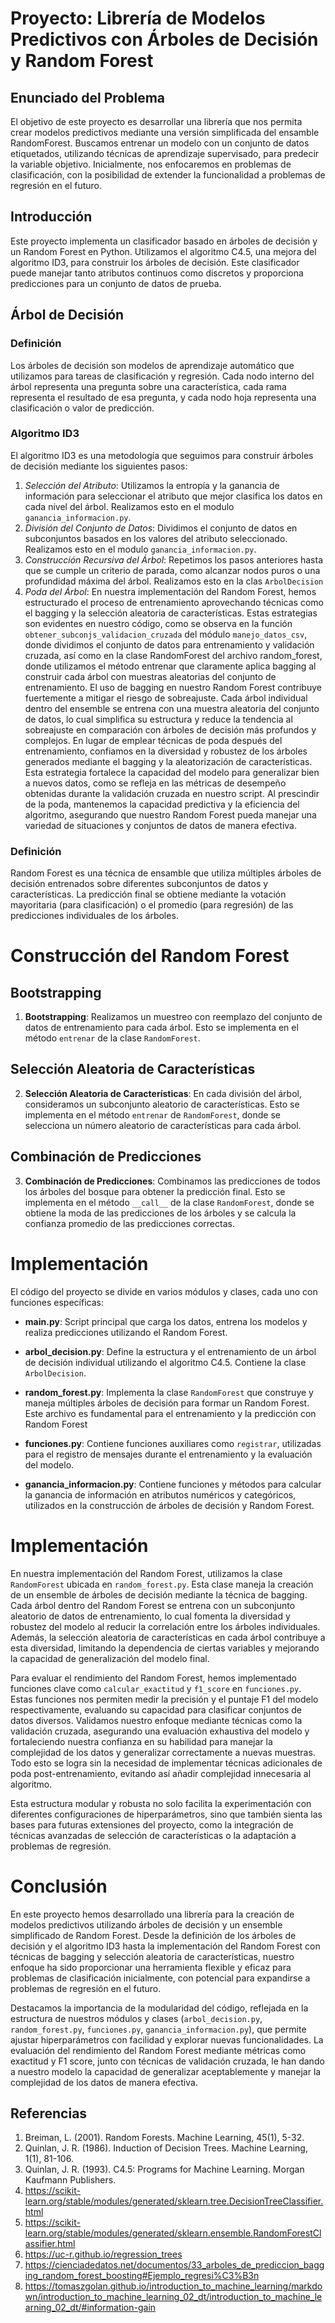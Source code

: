 # Proyecto: Librería de Modelos Predictivos con Árboles de Decisión y Random Forest

## Enunciado del Problema

El objetivo de este proyecto es desarrollar una librería que nos permita crear modelos predictivos mediante una versión simplificada del ensamble RandomForest. Buscamos entrenar un modelo con un conjunto de datos etiquetados, utilizando técnicas de aprendizaje supervisado, para predecir la variable objetivo. Inicialmente, nos enfocaremos en problemas de clasificación, con la posibilidad de extender la funcionalidad a problemas de regresión en el futuro.

## Introducción

Este proyecto implementa un clasificador basado en árboles de decisión y un Random Forest en Python. Utilizamos el algoritmo C4.5, una mejora del algoritmo ID3, para construir los árboles de decisión. Este clasificador puede manejar tanto atributos continuos como discretos y proporciona predicciones para un conjunto de datos de prueba.

## Árbol de Decisión

### Definición

Los árboles de decisión son modelos de aprendizaje automático que utilizamos para tareas de clasificación y regresión. Cada nodo interno del árbol representa una pregunta sobre una característica, cada rama representa el resultado de esa pregunta, y cada nodo hoja representa una clasificación o valor de predicción.

### Algoritmo ID3

El algoritmo ID3 es una metodología que seguimos para construir árboles de decisión mediante los siguientes pasos:

1. *Selección del Atributo*: Utilizamos la entropía y la ganancia de información para seleccionar el atributo que mejor clasifica los datos en cada nivel del árbol. Realizamos esto en el modulo `ganancia_informacion.py`.
2. *División del Conjunto de Datos*: Dividimos el conjunto de datos en subconjuntos basados en los valores del atributo seleccionado. Realizamos esto en el modulo `ganancia_informacion.py`.
3. *Construcción Recursiva del Árbol*: Repetimos los pasos anteriores hasta que se cumple un criterio de parada, como alcanzar nodos puros o una profundidad máxima del árbol. Realizamos esto en la clas `ArbolDecision`
4. *Poda del Árbol*: En nuestra implementación del Random Forest, hemos estructurado el proceso de entrenamiento aprovechando técnicas como el bagging y la selección aleatoria de características. Estas estrategias son evidentes en nuestro código, como se observa en la función `obtener_subconjs_validacion_cruzada` del módulo `manejo_datos_csv`, donde dividimos el conjunto de datos para entrenamiento y validación cruzada, así como en la clase RandomForest del archivo random_forest, donde utilizamos el método entrenar que claramente aplica bagging al construir cada árbol con muestras aleatorias del conjunto de entrenamiento. El uso de bagging en nuestro Random Forest contribuye fuertemente a mitigar el riesgo de sobreajuste. Cada árbol individual dentro del ensemble se entrena con una muestra aleatoria del conjunto de datos, lo cual simplifica su estructura y reduce la tendencia al sobreajuste en comparación con árboles de decisión más profundos y complejos. En lugar de emplear técnicas de poda después del entrenamiento, confiamos en la diversidad y robustez de los árboles generados mediante el bagging y la aleatorización de características. Esta estrategia fortalece la capacidad del modelo para generalizar bien a nuevos datos, como se refleja en las métricas de desempeño obtenidas durante la validación cruzada en nuestro script. Al prescindir de la poda, mantenemos la capacidad predictiva y la eficiencia del algoritmo, asegurando que nuestro Random Forest pueda manejar una variedad de situaciones y conjuntos de datos de manera efectiva.

### Definición

Random Forest es una técnica de ensamble que utiliza múltiples árboles de decisión entrenados sobre diferentes subconjuntos de datos y características. La predicción final se obtiene mediante la votación mayoritaria (para clasificación) o el promedio (para regresión) de las predicciones individuales de los árboles.

# Construcción del Random Forest

## Bootstrapping
1. **Bootstrapping**: Realizamos un muestreo con reemplazo del conjunto de datos de entrenamiento para cada árbol. Esto se implementa en el método `entrenar` de la clase `RandomForest`.

## Selección Aleatoria de Características
2. **Selección Aleatoria de Características**: En cada división del árbol, consideramos un subconjunto aleatorio de características. Esto se implementa en el método `entrenar` de `RandomForest`, donde se selecciona un número aleatorio de características para cada árbol.

## Combinación de Predicciones
3. **Combinación de Predicciones**: Combinamos las predicciones de todos los árboles del bosque para obtener la predicción final. Esto se implementa en el método `__call__` de la clase `RandomForest`, donde se obtiene la moda de las predicciones de los árboles y se calcula la confianza promedio de las predicciones correctas.

# Implementación

El código del proyecto se divide en varios módulos y clases, cada uno con funciones específicas:

- **main.py**: Script principal que carga los datos, entrena los modelos y realiza predicciones utilizando el Random Forest.
  
- **arbol_decision.py**: Define la estructura y el entrenamiento de un árbol de decisión individual utilizando el algoritmo C4.5. Contiene la clase `ArbolDecision`.

- **random_forest.py**: Implementa la clase `RandomForest` que construye y maneja múltiples árboles de decisión para formar un Random Forest. Este archivo es fundamental para el entrenamiento y la predicción con Random Forest

- **funciones.py**: Contiene funciones auxiliares como `registrar`, utilizadas para el registro de mensajes durante el entrenamiento y la evaluación del modelo.

- **ganancia_informacion.py**: Contiene funciones y métodos para calcular la ganancia de información en atributos numéricos y categóricos, utilizados en la construcción de árboles de decisión y Random Forest.


# Implementación

En nuestra implementación del Random Forest, utilizamos la clase `RandomForest` ubicada en `random_forest.py`. Esta clase maneja la creación de un ensemble de árboles de decisión mediante la técnica de bagging. Cada árbol dentro del Random Forest se entrena con un subconjunto aleatorio de datos de entrenamiento, lo cual fomenta la diversidad y robustez del modelo al reducir la correlación entre los árboles individuales. Además, la selección aleatoria de características en cada árbol contribuye a esta diversidad, limitando la dependencia de ciertas variables y mejorando la capacidad de generalización del modelo final.

Para evaluar el rendimiento del Random Forest, hemos implementado funciones clave como `calcular_exactitud` y `f1_score` en `funciones.py`. Estas funciones nos permiten medir la precisión y el puntaje F1 del modelo respectivamente, evaluando su capacidad para clasificar conjuntos de datos diversos. Validamos nuestro enfoque mediante técnicas como la validación cruzada, asegurando una evaluación exhaustiva del modelo y fortaleciendo nuestra confianza en su habilidad para manejar la complejidad de los datos y generalizar correctamente a nuevas muestras. Todo esto se logra sin la necesidad de implementar técnicas adicionales de poda post-entrenamiento, evitando así añadir complejidad innecesaria al algoritmo.

Esta estructura modular y robusta no solo facilita la experimentación con diferentes configuraciones de hiperparámetros, sino que también sienta las bases para futuras extensiones del proyecto, como la integración de técnicas avanzadas de selección de características o la adaptación a problemas de regresión.

# Conclusión

En este proyecto hemos desarrollado una librería para la creación de modelos predictivos utilizando árboles de decisión y un ensemble simplificado de Random Forest. Desde la definición de los árboles de decisión y el algoritmo ID3 hasta la implementación del Random Forest con técnicas de bagging y selección aleatoria de características, nuestro enfoque ha sido proporcionar una herramienta flexible y eficaz para problemas de clasificación inicialmente, con potencial para expandirse a problemas de regresión en el futuro.

Destacamos la importancia de la modularidad del código, reflejada en la estructura de nuestros módulos y clases (`arbol_decision.py`, `random_forest.py`, `funciones.py`, `ganancia_informacion.py`), que permite ajustar hiperparámetros con facilidad y explorar nuevas funcionalidades. La evaluación del rendimiento del Random Forest mediante métricas como exactitud y F1 score, junto con técnicas de validación cruzada, le han dando a nuestro modelo la capacidad de generalizar aceptablemente y manejar la complejidad de los datos de manera efectiva.


## Referencias

1. Breiman, L. (2001). Random Forests. Machine Learning, 45(1), 5-32.
2. Quinlan, J. R. (1986). Induction of Decision Trees. Machine Learning, 1(1), 81-106.
3. Quinlan, J. R. (1993). C4.5: Programs for Machine Learning. Morgan Kaufmann Publishers.
4. https://scikit-learn.org/stable/modules/generated/sklearn.tree.DecisionTreeClassifier.html
5. https://scikit-learn.org/stable/modules/generated/sklearn.ensemble.RandomForestClassifier.html
6. https://uc-r.github.io/regression_trees
7. https://cienciadedatos.net/documentos/33_arboles_de_prediccion_bagging_random_forest_boosting#Ejemplo_regresi%C3%B3n
8. https://tomaszgolan.github.io/introduction_to_machine_learning/markdown/introduction_to_machine_learning_02_dt/introduction_to_machine_learning_02_dt/#information-gain
